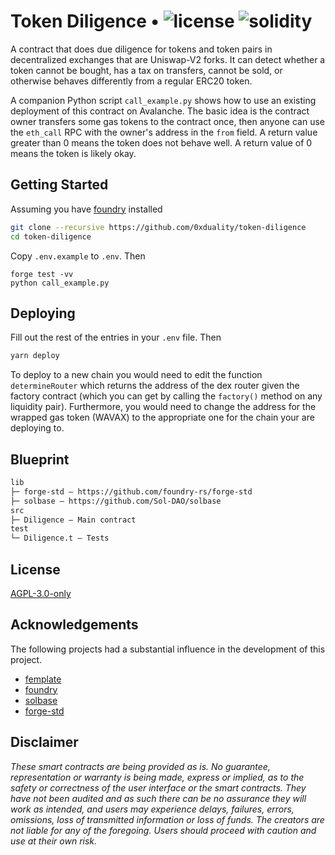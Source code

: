 # Token Diligence • ![license](https://img.shields.io/github/license/0xduality/app?label=license) ![solidity](https://img.shields.io/badge/solidity-^0.8.16-lightgrey)

A contract that does due diligence for tokens and token pairs in decentralized exchanges
that are Uniswap-V2 forks. It can detect whether a token cannot be bought, has a tax on 
transfers, cannot be sold, or otherwise behaves differently from a regular ERC20 token.

A companion Python script `call_example.py` shows how to use an existing deployment
of this contract on Avalanche. The basic idea is the contract owner transfers some gas tokens 
to the contract once, then anyone can use the `eth_call` RPC with the owner's address
in the `from` field. A return value greater than 0 means the token does not behave well.
A return value of 0 means the token is likely okay.

## Getting Started

Assuming you have [foundry](https://getfoundry.sh/) installed
```sh
git clone --recursive https://github.com/0xduality/token-diligence
cd token-diligence
```
Copy `.env.example` to `.env`. Then 
``` 
forge test -vv
python call_example.py
```

## Deploying

Fill out the rest of the entries in your `.env` file. Then

```bash
yarn deploy
```

To deploy to a new chain you would need to edit the function `determineRouter` which returns the address of the dex router
given the factory contract (which you can get by calling the `factory()` method on any liquidity pair).
Furthermore, you would need to change the address for the wrapped gas token (WAVAX) to the
appropriate one for the chain your are deploying to.

## Blueprint

```ml
lib
├─ forge-std — https://github.com/foundry-rs/forge-std
├─ solbase — https://github.com/Sol-DAO/solbase
src
├─ Diligence — Main contract 
test
└─ Diligence.t — Tests
```

## License

[AGPL-3.0-only](https://github.com/0xduality/PrimeTime/blob/main/LICENSE)


## Acknowledgements

The following projects had a substantial influence in the development of this project.

- [femplate](https://github.com/abigger87/femplate)
- [foundry](https://github.com/foundry-rs/foundry)
- [solbase](https://github.com/Sol-DAO/solmate)
- [forge-std](https://github.com/brockelmore/forge-std)


## Disclaimer

_These smart contracts are being provided as is. No guarantee, representation or warranty is being made, express or implied, as to the safety or correctness of the user interface or the smart contracts. They have not been audited and as such there can be no assurance they will work as intended, and users may experience delays, failures, errors, omissions, loss of transmitted information or loss of funds. The creators are not liable for any of the foregoing. Users should proceed with caution and use at their own risk._
